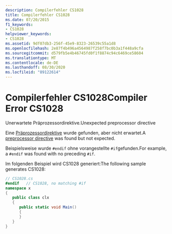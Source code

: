 ```yaml
---
description: Compilerfehler CS1028
title: Compilerfehler CS1028
ms.date: 07/20/2015
f1_keywords:
- CS1028
helpviewer_keywords:
- CS1028
ms.assetid: 9df07db3-256f-45e9-8323-26539c55a1d8
ms.openlocfilehash: 2e87f4b496a4564987f258f7bc0b3a1f448a9cfa
ms.sourcegitcommit: d579fb5e4b46745fd0f1f8874c94c6469ce58604
ms.translationtype: MT
ms.contentlocale: de-DE
ms.lasthandoff: 08/30/2020
ms.locfileid: "89122614"
---
```

# <a name="compiler-error-cs1028"></a><span data-ttu-id="37158-103">Compilerfehler CS1028</span><span class="sxs-lookup"><span data-stu-id="37158-103">Compiler Error CS1028</span></span>
<span data-ttu-id="37158-104">Unerwartete Präprozessordirektive.</span><span class="sxs-lookup"><span data-stu-id="37158-104">Unexpected preprocessor directive</span></span>  
  
 <span data-ttu-id="37158-105">Eine [Präprozessordirektive](../language-reference/preprocessor-directives/index.md) wurde gefunden, aber nicht erwartet.</span><span class="sxs-lookup"><span data-stu-id="37158-105">A [preprocessor directive](../language-reference/preprocessor-directives/index.md) was found but not expected.</span></span>  
  
 <span data-ttu-id="37158-106">Beispielsweise wurde `#endif` ohne vorangestellte `#if`gefunden.</span><span class="sxs-lookup"><span data-stu-id="37158-106">For example, a `#endif` was found with no preceding `#if`.</span></span>  
  
 <span data-ttu-id="37158-107">Im folgenden Beispiel wird CS1028 generiert:</span><span class="sxs-lookup"><span data-stu-id="37158-107">The following sample generates CS1028:</span></span>  
  
```csharp  
// CS1028.cs  
#endif   // CS1028, no matching #if  
namespace x  
{  
   public class clx  
   {  
      public static void Main()  
      {  
      }  
   }  
}  
```
